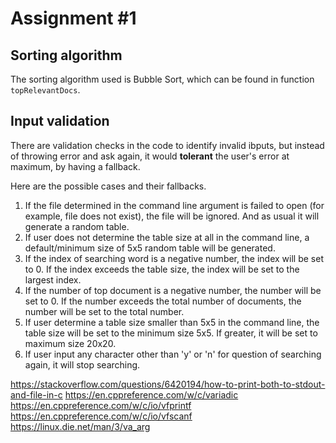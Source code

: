 # Assignment #1

## Sorting algorithm
The sorting algorithm used is Bubble Sort, which can be found in function `topRelevantDocs`.

## Input validation
There are validation checks in the code to identify invalid ibputs, but instead of throwing error and ask again, it would **tolerant** the user's error at maximum, by having a fallback.

Here are the possible cases and their fallbacks.

1. If the file determined in the command line argument is failed to open (for example, file does not exist), the file will be ignored. And as usual it will generate a random table.
2. If user does not determine the table size at all in the command line, a default/minimum size of 5x5 random table will be generated.
3. If the index of searching word is a negative number, the index will be set to 0. If the index exceeds the table size, the index will be set to the largest index.
4. If the number of top document is a negative number, the number will be set to 0. If the number exceeds the total number of documents, the number will be set to the total number.
5. If user determine a table size smaller than 5x5 in the command line, the table size will be set to the minimum size 5x5. If greater, it will be set to maximum size 20x20.
6. If user input any character other than 'y' or 'n' for question of searching again, it will stop searching.


https://stackoverflow.com/questions/6420194/how-to-print-both-to-stdout-and-file-in-c
https://en.cppreference.com/w/c/variadic
https://en.cppreference.com/w/c/io/vfprintf
https://en.cppreference.com/w/c/io/vfscanf
https://linux.die.net/man/3/va_arg